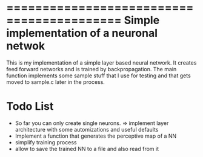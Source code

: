 ==========================================
Simple implementation of a neuronal netwok
==========================================

This is my implementation of a simple layer based neural network.
It creates feed forward networks and is trained by backpropagation.
The main function implements some sample stuff that I use for testing and that gets moved to sample.c later in the process.

Todo List
=========

- So far you can only create single neurons. => implement layer architecture with some automizations and useful defaults
- Implement a function that generates the perceptive map of a NN
- simplify training process
- allow to save the trained NN to a file and also read from it

